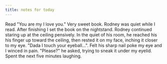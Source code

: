 ```yaml
---
title: notes for today
---
```


Read "You are my I love you."  Very sweet book.  Rodney was quiet
while I read.  After finishing I set the book on the nightstand.
Rodney continued staring up at the ceiling pensively.  In the quiet of
his room, he reached his his finger up toward the ceiling, then rested
it on my face, inching it closer to my eye.  "Dada I touch your
eyeball...".  Felt his sharp nail poke my eye and I winced in pain.
"Please?" he asked, trying to sneak it under my eyelid.  Spent the
next five minutes laughing.

